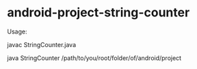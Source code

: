 # android-project-string-counter

Usage:

javac StringCounter.java 

java StringCounter /path/to/you/root/folder/of/android/project
